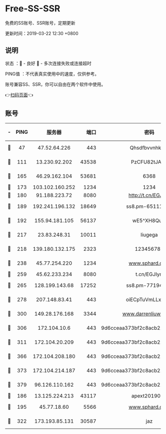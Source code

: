 # Free-SS-SSR

免费的SS账号、SSR账号，定期更新

更新时间：2019-03-22 12:30 +0800

## 说明

状态     ：🙂 - 良好 🙁 - 多次连接失败或连接超时

PING值   ：不代表真实使用中的速度，仅供参考。

账号兼容SS、SSR，你可以自由在两个软件中使用。

👉[扫码页面](https://liesauer.github.io/Free-SS-SSR/)👈

## 账号

|-|PING|服务器|端口|密码|加密方式|区域|
|:----:|:----:|:-----:|-----:|:----:|:----:|:----:|
|🙂|47|47.52.64.226|443|Qhsdfbvvnhkm1|aes-256-cfb|HK|
|🙂|111|13.230.92.202|43538|PzCFU82tJAdZ|aes-256-cfb|JP|
|🙂|165|46.29.162.104|53681|6368|aes-256-ctr|RU|
|🙂|173|103.102.160.252|1234|1234|rc4-md5|JP|
|🙂|180|91.188.223.72|8080|http://t.cn/EGJIyrl|rc4-md5|RU|
|🙂|189|192.241.196.132|18649|ss8.pm-65111095|aes-256-cfb|US|
|🙂|192|155.94.181.105|56137|wE5^XH8Quw|aes-256-cfb|US|
|🙂|217|23.83.248.31|10011|liugega|aes-256-cfb|US|
|🙂|218|139.180.132.175|2323|123456789|aes-256-cfb|SG|
|🙂|238|45.77.254.220|1234|www.sphard.com|aes-256-cfb|SG|
|🙂|259|45.62.233.234|8080|t.cn/EGJIyrl|rc4-md5|CA|
|🙂|265|128.199.143.68|17252|ss8.pm-77194591|aes-256-cfb|SG|
|🙂|278|207.148.83.41|443|oiECpTuVmLLxk4Ts|aes-256-cfb|AU|
|🙂|300|149.28.176.168|3344|www.darrenliuwei.com|aes-256-cfb|AU|
|🙂|306|172.104.10.6|443|9d6cceaa373bf2c8acb22e60b6a58be6|aes-256-cfb|US|
|🙂|311|172.104.20.209|443|9d6cceaa373bf2c8acb22e60b6a58be6|aes-256-cfb|US|
|🙂|366|172.104.208.180|443|9d6cceaa373bf2c8acb22e60b6a58be6|aes-256-cfb|US|
|🙂|373|172.104.214.187|443|9d6cceaa373bf2c8acb22e60b6a58be6|aes-256-cfb|US|
|🙂|379|96.126.110.162|443|9d6cceaa373bf2c8acb22e60b6a58be6|aes-256-cfb|US|
|🙂|186|13.125.224.213|43117|apext2019005|chacha20|KR|
|🙂|195|45.77.18.60|5566|www.sphard.com|aes-256-cfb|JP|
|🙂|322|173.193.85.131|30587|jaz|aes-256-cfb|US|
